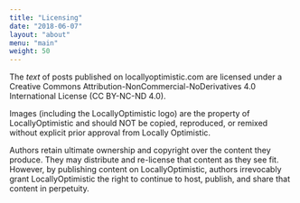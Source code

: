 ```yaml
---
title: "Licensing"
date: "2018-06-07"
layout: "about"
menu: "main"
weight: 50
---
```


The *text* of posts published on locallyoptimistic.com are licensed under a Creative Commons Attribution-NonCommercial-NoDerivatives 4.0 International License (CC BY-NC-ND 4.0).

Images (including the LocallyOptimistic logo) are the property of LocallyOptimistic and should NOT be copied, reproduced, or remixed without explicit prior approval from Locally Optimistic. 

Authors retain ultimate ownership and copyright over the content they produce. They may distribute and re-license that content as they see fit. However, by publishing content on LocallyOptimistic, authors irrevocably grant LocallyOptimistic the right to continue to host, publish, and share that content in perpetuity.


